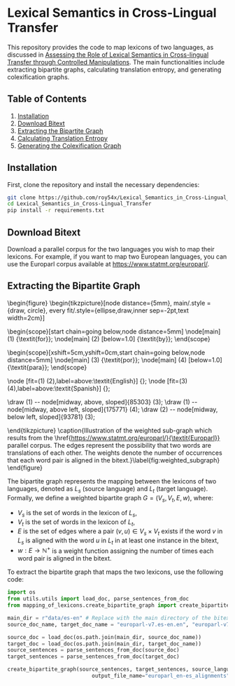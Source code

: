 # Lexical Semantics in Cross-Lingual Transfer

This repository provides the code to map lexicons of two languages, as discussed in [Assessing the Role of Lexical Semantics in Cross-lingual Transfer through Controlled Manipulations](https://arxiv.org/abs/2408.07599v1). The main functionalities include extracting bipartite graphs, calculating translation entropy, and generating colexification graphs.

## Table of Contents
1. [Installation](#installation)
2. [Download Bitext](#Download-bitext)
3. [Extracting the Bipartite Graph](#extracting-the-bipartite-graph)
4. [Calculating Translation Entropy](#calculating-translation-entropy)
5. [Generating the Colexification Graph](#generating-the-colexification-graph)

## Installation

First, clone the repository and install the necessary dependencies:

```bash
git clone https://github.com/roy54x/Lexical_Semantics_in_Cross-Lingual_Transfer.git
cd Lexical_Semantics_in_Cross-Lingual_Transfer
pip install -r requirements.txt
```

## Download Bitext

Download a parallel corpus for the two languages you wish to map their lexicons. For example, if you want to map two European languages, you can use the Europarl corpus available at https://www.statmt.org/europarl/.

## Extracting the Bipartite Graph

\begin{figure}
\begin{tikzpicture}[node distance={5mm}, main/.style = {draw, circle}, every fit/.style={ellipse,draw,inner sep=-2pt,text width=2cm}]

\begin{scope}[start chain=going below,node distance=5mm]
\node[main] (1) {\textit{for}}; 
\node[main] (2) [below=1.0] {\textit{by}}; 
\end{scope}

\begin{scope}[xshift=5cm,yshift=0cm,start chain=going below,node distance=5mm]
\node[main] (3) {\textit{por}};
\node[main] (4) [below=1.0] {\textit{para}};
\end{scope}

\node [fit=(1) (2),label=above:\textit{English}] {};
\node [fit=(3) (4),label=above:\textit{Spanish}] {};

\draw (1) -- node[midway, above, sloped]{85303} (3);
\draw (1) -- node[midway, above left, sloped]{175771} (4);
\draw (2) -- node[midway, below left, sloped]{93781} (3);

\end{tikzpicture} 
\caption{Illustration of the weighted sub-graph which results from the \href{https://www.statmt.org/europarl/}{\textit{Europarl}} parallel corpus. The edges represent the possibility that two words are translations of each other. The weights denote the number of occurrences that each word pair is aligned in the bitext.}\label{fig:weighted_subgraph}
\end{figure}

The bipartite graph represents the mapping between the lexicons of two languages, denoted as $L_s$ (source language) and $L_t$ (target language). Formally, we define a weighted bipartite graph $G = (V_s, V_t, E, w)$, where:

- $V_s$ is the set of words in the lexicon of $L_s$,
- $V_t$ is the set of words in the lexicon of $L_t$,
- $E$ is the set of edges where a pair $(v, u) \in V_s \times V_t$ exists if the word $v$ in $L_s$ is aligned with the word $u$ in $L_t$ in at least one instance in the bitext,
- $w:E \rightarrow \mathbb{N}^+$ is a weight function assigning the number of times each word pair is aligned in the bitext.

To extract the bipartite graph that maps the two lexicons, use the following code:

```python
import os
from utils.utils import load_doc, parse_sentences_from_doc
from mapping_of_lexicons.create_bipartite_graph import create_bipartite_graph

main_dir = r"data/es-en" # Replace with the main directory of the bitext
source_doc_name, target_doc_name = "europarl-v7.es-en.en", "europarl-v7.es-en.es"

source_doc = load_doc(os.path.join(main_dir, source_doc_name))
target_doc = load_doc(os.path.join(main_dir, target_doc_name))
source_sentences = parse_sentences_from_doc(source_doc)
target_sentences = parse_sentences_from_doc(target_doc)

create_bipartite_graph(source_sentences, target_sentences, source_language="english", target_language="spanish",
                           output_file_name="europarl_en-es_alignments")
```


